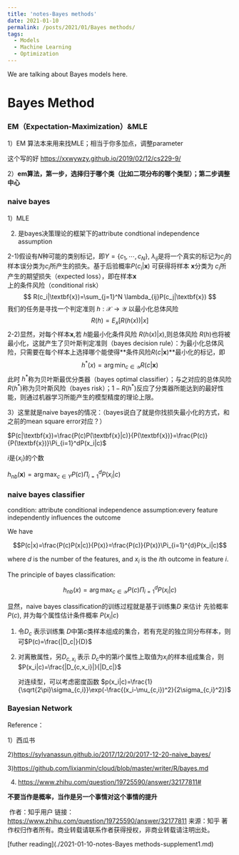 ```yaml
---
title: 'notes-Bayes methods'
date: 2021-01-10
permalink: /posts/2021/01/Bayes methods/
tags:
  - Models
  - Machine Learning
  - Optimization
---
```


We are talking about Bayes models here.



# Bayes Method







### EM（Expectation-Maximization）&MLE

1）EM 算法本来用来找MLE；相当于你多加点，调整parameter

这个写的好 https://xxwywzy.github.io/2019/02/12/cs229-9/

2）**em算法，第一步，选择归于哪个类（比如二项分布的哪个类型）；第二步调整中心**

### naive bayes

1）MLE

2)  是bayes决策理论的框架下的attribute condtional independence assumption

2-1)假设有$N$种可能的类别标记，即$Y=\{c_1,\cdots,c_N\}$, $\lambda_{ij}$是将一个真实的标记为$c_j$的样本误分类为$c_i$所产生的损失。基于后验概率$P(c_i|\textbf{x})$ 可获得将样本 $\textbf{x}$分类为 $c_i$所产生的期望损失（expected loss），即在样本$\textbf{x}$ 上的条件风险（conditional risk）
$$
R(c_i|\textbf{x})=\sum_{j=1}^N \lambda_{ij}P(c_j|\textbf{x})
$$
我们的任务是寻找一个判定准则 $h: \mathcal{X}\rightarrow \mathcal{Y}$ 以最小化总体风险
$$
R(h)=E_x[R(h(x))|x]
$$
2-2)显然，对每个样本$\textbf{x}$,若 $h$能最小化条件风险 $R(h(x)|x)$,则总体风险 $R(h)$也将被最小化，这就产生了贝叶斯判定准则（bayes decision rule）：为最小化总体风险，只需要在每个样本上选择哪个能使得**条件风险$R(c|\textbf{x})$**最小化的标记，即
$$
h^{\ast}(x)=\arg \min_{c \in \mathcal{Y}}R(c|\textbf{x})
$$
此时 $h^{\ast}$称为贝叶斯最优分类器（bayes optimal classifier）；与之对应的总体风险$R(h^{\ast})$称为贝叶斯风险（bayes risk）；$1-R(h^{\ast})$反应了分类器所能达到的最好性能，则通过机器学习所能产生的模型精度的理论上限。

3）这里就是naive bayes的情况：（bayes说白了就是你找损失最小化的方式，和之前的mean square error对应？）

$P(c|\textbf{x})=\frac{P(c)P(\textbf{x}|c)}{P(\textbf{x})}=\frac{P(c)}{P(\textbf{x})}\Pi_{i=1}^dP(x_i|c)$

$i$是$\{x_i\}$的个数

$h_{nb}(\textbf{x})=\arg \max_{c \in Y}P(c)\Pi_{i=1}^dP(x_i|c)$



### naive bayes classifier

condition: attribute conditional independence assumption:every feature independently influences the outcome



We have 

$$P(c|x)=\frac{P(c)P(x|c)}{P(x)}=\frac{P(c)}{P(x)}\Pi_{i=1}^{d}P(x_i|c)$$

where $d$ is the number of the features, and $x_i$ is the $i$th outcome in feature $i$.

The principle of bayes classification:

$$h_{nb}(x)=\arg \max_{c \in \mathcal{Y}}P(c)\Pi_{i=1}^d P(x_i|c)$$

显然，naive bayes classification的训练过程就是基于训练集$D$ 来估计 先验概率 $P(c)$, 并为每个属性估计条件概率 $P(x_i|c)$

1. 令$D_c$ 表示训练集 $D$中第$c$类样本组成的集合，若有充足的独立同分布样本，则可$P(c)=\frac{|D_c|}{D}$

2. 对离散属性，另$D_{c,x_i}$ 表示 $D_c$中的第$i$个属性上取值为$x_i$的样本组成集合，则$P(x_i|c)=\frac{|D_{c,x_i}|}{|D_c|}$

   对连续型，可以考虑密度函数 $p(x_i|c)=\frac{1}{\sqrt{2\pi}\sigma_{c,i}}\exp(-\frac{(x_i-\mu_{c,i})^2}{2\sigma_{c,i}^2})$ 







### Bayesian Network





Reference：

1）西瓜书

2)https://sylvanassun.github.io/2017/12/20/2017-12-20-naive_bayes/

3)https://github.com/lixianmin/cloud/blob/master/writer/R/bayes.md

4) https://www.zhihu.com/question/19725590/answer/32177811#





**不要当作是概率，当作是另一个事情对这个事情的提升**

​	作者：知乎用户
链接：https://www.zhihu.com/question/19725590/answer/32177811
来源：知乎
著作权归作者所有。商业转载请联系作者获得授权，非商业转载请注明出处。

[futher reading](./2021-01-10-notes-Bayes methods-supplement1.md)





